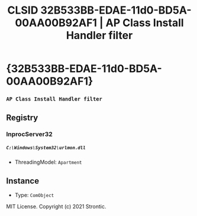 ﻿---
title: "CLSID 32B533BB-EDAE-11d0-BD5A-00AA00B92AF1 | AP Class Install Handler filter"
excerpt: What is COM-Object CLSID 32B533BB-EDAE-11d0-BD5A-00AA00B92AF1?
---

# {32B533BB-EDAE-11d0-BD5A-00AA00B92AF1}

### `AP Class Install Handler filter`

## Registry


### InprocServer32

##### `C:\Windows\System32\urlmon.dll`
* ThreadingModel: `Apartment`

## Instance

* Type: `ComObject`

MIT License. Copyright (c) 2021 Strontic.


